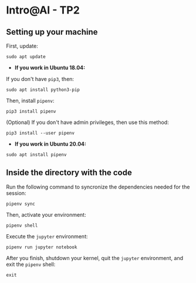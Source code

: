 # Intro@AI - TP2

## Setting up your machine

First, update:

```
sudo apt update
```

- **If you work in Ubuntu 18.04:**

If you don't have `pip3`, then:

```shell
sudo apt install python3-pip
```

Then, install `pipenv`:

```shell
pip3 install pipenv
```

(Optional) If you don't have admin privileges, then use this method:

```shell
pip3 install --user pipenv
```

- **If you work in Ubuntu 20.04:**

```shell
sudo apt install pipenv
```

## Inside the directory with the code

Run the following command to syncronize the dependencies needed for the session:

```shell
pipenv sync
```

Then, activate your environment:

```shell
pipenv shell
```

Execute the `jupyter` environment:

```shell
pipenv run jupyter notebook
```

After you finish, shutdown your kernel, quit the `jupyter` environment, and exit the `pipenv` shell:

```shell
exit
```
